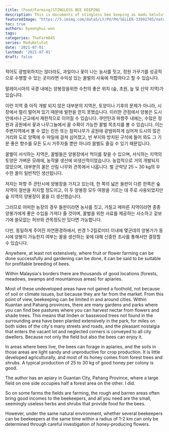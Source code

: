```yaml
---
title: (Food/Farming)STINGLESS BEE KEEPING
description: This is documents of stingless bee keeping as madu kelulut
featuredImage: "https://5.imimg.com/data5/LY/PU/PH/SELLER-33992785/natural-honey-500x500.jpg"
toc: true
authors: byeonghui-won
tags:
categories: TheFarm845
series: MaduKelulut
date: '2021-07-01'
lastmod: '2021-07-01'
draft: false
---
```


적어도 광범위하지는 않더라도, 과일이나 꽃이 나는 농사를 짓고, 정원 가꾸기를 성공적으로 수행할 수 있는 곳이라면 수익성 있는 꿀벌의 사육에 적합하다고 할 수 있습니다. 

말레이시아의 국경 내에는 양봉장을위한 수천의 좋은 위치 (숲, 초원, 늪 및 산악 지역)가 있습니다. 

이런 지역 중 아직 개발 되지 않은 대부분의 지역은, 토양이나 기후의 문제가 아니라, 시장에서 멀리 떨어져 있기 때문에 발판을 얻지 못했습니다. 이러한 관점에서 양봉은 도시안에서나 근교에서 제한적으로 이어질 수 있습니다.  쿠안탄과 파항주 내에는, 수많은 정원과 공원에서 꽃과 나무그늘에서 꿀 수확이 가능한 꿀벌 목초지를 볼 수 있습니다. 이는 주변지역에서 볼 수 없는 린든 또는 참피나무가 공원에 광범위하게 심어져 도시의 많은 거리와 도로 양쪽에 수 마일에 걸쳐 심어졌고, 빈 부지와 방치된 구석에 들어 와도 그 기분 좋은 향수를 모든 도시 거주자들 뿐만 아니라 꿀벌도 즐길 수 있기 때문입니다. 

꿀벌이 서식하는 지역은, 꿀벌들은 양봉장에서 먹이를 찾을 수 있으며, 서식하는 지역의 토양은 가벼운 모래에, 농작물 생산에 비생산적이었습니다. 농업적으로 거의 개발되지 않았으며, 대부분의 꿀은 산림 나무와 관목에서 나옵니다. 벌 군락당 25 ~ 30 kg의 우수한 꿀이 일반적인 생산됩니다. 

저자는 파항 주 관탄시에 양봉장을 가지고 있는데, 한 쪽의 넓은 들판이 다른 한쪽은 숲지역이 절반을 차지할 정도이고, 이 두 양봉장 모두 여왕을 기르는 데 주로 사용되었지만 숲 지역의 양봉장이 꿀을 더 생산했습니다. 

그러므로 어떠한 농장의 경우 들판이라면 농사를 짓고, 거칠고 메마른 지역이라면 종종 양봉가에게 좋은 수입을 가져다 줄 것이며, 꿀벌을 위한 사료를 제공하는 사소하고 겉보기에 쓸모없는 허브와 관목정도만 있다면 가능합니다. 

다만, 동일하게 주어진 자연환경하에서, 반경 1-2킬로미터 이내에 몇군데의 양봉가가 동시에 양봉이 가능한지 여부는 꿀을 생산하는 꽃에 대해 신중한 조사를 통해서만 결정할 수 있습니다.

Anywhere, at least not extensively, where fruit or flower farming can be done successfully and gardening can be done, it can be said to be suitable for profitable breeding of bees.

Within Malaysia's borders there are thousands of good locations (forests, meadows, swamps and mountainous areas) for apiaries.

Most of these undeveloped areas have not gained a foothold, not because of soil or climate issues, but because they are far from the market. From this point of view, beekeeping can be limited in and around cities. Within Kuantan and Pahang provinces, there are many gardens and parks where you can find bee pastures where you can harvest nectar from flowers and shade trees. This means that linden or basswood trees not found in the surrounding area have been planted extensively in the park, for miles on both sides of the city's many streets and roads, and the pleasant nostalgia that enters the vacant lot and neglected corners is conveyed to all city dwellers. Because not only the field but also the bees can enjoy it.

In areas where bees live, the bees can forage in apiaries, and the soils in those areas are light sandy and unproductive for crop production. It is little developed agriculturally, and most of its honey comes from forest trees and shrubs. A typical production of 25 to 30 kg of good honey per colony is good.

The author has an apiary in Guantan City, Pahang Province, where a large field on one side occupies half a forest area on the other. I did.

So on some farms the fields are farming, the rough and barren areas often bring good incomes to the beekeepers, and all you need are the small, seemingly useless herbs and shrubs that provide food for the bees.

However, under the same natural environment, whether several beekeepers can be beekeepers at the same time within a radius of 1-2 km can only be determined through careful investigation of honey-producing flowers.
